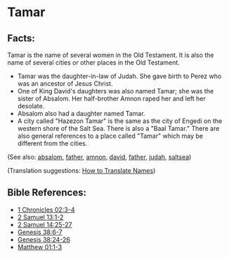 # Tamar #

## Facts: ##

Tamar is the name of several women in the Old Testament. It is also the name of several cities or other places in the Old Testament.
* Tamar was the daughter-in-law of Judah. She gave birth to Perez who was an ancestor of Jesus Christ.
* One of King David's daughters was also named Tamar; she was the sister of Absalom. Her half-brother Amnon raped her and left her desolate.
* Absalom also had a daughter named Tamar.
* A city called "Hazezon Tamar" is the same as the city of Engedi on the western shore of the Salt Sea. There is also a "Baal Tamar." There are also general references to a place called "Tamar" which may be different from the cities.

(See also:  [absalom](../other/absalom.md), [father](../other/father.md), [amnon](../other/amnon.md), [david](../other/david.md), [father](../other/father.md), [judah](../other/judah.md), [saltsea](../other/saltsea.md))

(Translation suggestions: [How to Translate Names](https://git.door43.org/Door43/en-ta-translate-vol1/src/master/content/translate_names.md))

## Bible References: ##

* [1 Chronicles 02:3-4](https://door43.org/en/bible/notes/1ch/02/03)
* [2 Samuel 13:1-2](https://door43.org/en/bible/notes/2sa/13/01)
* [2 Samuel 14:25-27](https://door43.org/en/bible/notes/2sa/14/25)
* [Genesis 38:6-7](https://door43.org/en/bible/notes/gen/38/06)
* [Genesis 38:24-26](https://door43.org/en/bible/notes/gen/38/24)
* [Matthew 01:1-3](https://door43.org/en/bible/notes/mat/01/01)

